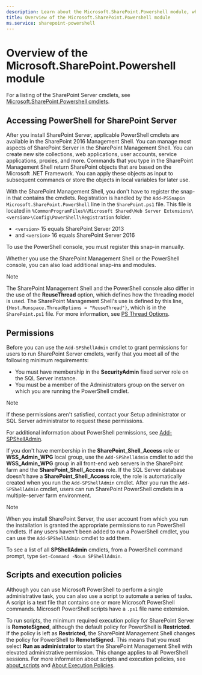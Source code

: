 ```yaml
---
description: Learn about the Microsoft.SharePoint.Powershell module, which contains cmdlets for managing SharePoint Server.
title: Overview of the Microsoft.SharePoint.Powershell module
ms.service: sharepoint-powershell
---
```


# Overview of the Microsoft.SharePoint.Powershell module

For a listing of the SharePoint Server cmdlets, see [Microsoft.SharePoint.Powershell cmdlets][04].

## Accessing PowerShell for SharePoint Server

After you install SharePoint Server, applicable PowerShell cmdlets are available in the SharePoint
2016 Management Shell. You can manage most aspects of SharePoint Server in the SharePoint Management
Shell. You can create new site collections, web applications, user accounts, service applications,
proxies, and more. Commands that you type in the SharePoint Management Shell return SharePoint
objects that are based on the Microsoft .NET Framework. You can apply these objects as input to
subsequent commands or store the objects in local variables for later use.

With the SharePoint Management Shell, you don't have to register the snap-in that contains the
cmdlets. Registration is handled by the `Add-PSSnapin Microsoft.SharePoint.PowerShell` line in the
`SharePoint.ps1` file. This file is located in
`%CommonProgramFiles%\Microsoft Shared\Web Server Extensions\<version>\Config\PowerShell\Registration` folder.

- `<version>` 15 equals SharePoint Server 2013
- and `<version>` 16 equals SharePoint Server 2016

To use the PowerShell console, you must register this snap-in manually.

Whether you use the SharePoint Management Shell or the PowerShell console, you can also load
additional snap-ins and modules.

> [!NOTE]
> The SharePoint Management Shell and the PowerShell console also differ in the use of the
> **ReuseThread** option, which defines how the threading model is used. The SharePoint Management
> Shell's use is defined by this line, `{Host.Runspace.ThreadOptions = "ReuseThread"}`, which is in
> the `SharePoint.ps1` file. For more information, see
> [PS Thread Options][01].

## Permissions

Before you can use the `Add-SPShellAdmin` cmdlet to grant permissions for users to run SharePoint
Server cmdlets, verify that you meet all of the following minimum requirements:

- You must have membership in the **SecurityAdmin** fixed server role on the SQL Server instance.
- You must be a member of the Administrators group on the server on which you are running the
  PowerShell cmdlet.

> [!NOTE]
> If these permissions aren't satisfied, contact your Setup administrator or SQL Server
> administrator to request these permissions.

For additional information about PowerShell permissions, see [Add-SPShellAdmin][05].

If you don't have membership in the **SharePoint_Shell_Access** role or **WSS_Admin_WPG** local
group, use the `Add-SPShellAdmin` cmdlet to add the **WSS_Admin_WPG** group in all front-end web
servers in the SharePoint farm and the **SharePoint_Shell_Access** role. If the SQL Server database
doesn't have a **SharePoint_Shell_Access** role, the role is automatically created when you run the
`Add-SPShellAdmin` cmdlet. After you run the `Add-SPShellAdmin` cmdlet, users can run SharePoint
PowerShell cmdlets in a multiple-server farm environment.

> [!NOTE]
> When you install SharePoint Server, the user account from which you run the installation is
> granted the appropriate permissions to run PowerShell cmdlets. If any users haven't been added to
> run a PowerShell cmdlet, you can use the `Add-SPShellAdmin` cmdlet to add them.

To see a list of all **SPShellAdmin** cmdlets, from a PowerShell command prompt, type
`Get-Command -Noun SPShellAdmin`.

## Scripts and execution policies

Although you can use Microsoft PowerShell to perform a single administrative task, you can also use
a script to automate a series of tasks. A script is a text file that contains one or more Microsoft
PowerShell commands. Microsoft PowerShell scripts have a `.ps1` file name extension.

To run scripts, the minimum required execution policy for SharePoint Server is **RemoteSigned**,
although the default policy for PowerShell is **Restricted**. If the policy is left as
**Restricted**, the SharePoint Management Shell changes the policy for PowerShell to
**RemoteSigned**. This means that you must select **Run as administrator** to start the SharePoint
Management Shell with elevated administrative permission. This change applies to all PowerShell
sessions. For more information about scripts and execution policies, see [about_scripts][03] and
[About Execution Policies][02].

<!-- link references -->
[01]: /dotnet/api/system.management.automation.runspaces.psthreadoptions
[02]: /powershell/module/microsoft.powershell.core/about/about_execution_policies
[03]: /powershell/module/microsoft.powershell.core/about/about_scripts
[04]: /powershell/module/microsoft.sharepoint.powershell
[05]: /powershell/module/microsoft.sharepoint.powershell/add-spshelladmin?view=sharepoint-ps&preserve-view=true
